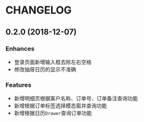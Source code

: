 # CHANGELOG

## 0.2.0 (2018-12-07)

### Enhances

* 登录页面新增输入框去除左右空格
* 修改抽屉日历的显示不准确

### Features

* 新增明细页根据客户名称、订单号、订单备注查询功能
* 新增根据订单标签选择模态窗并查询功能
* 新增根据日历`Drawer`查询订单功能